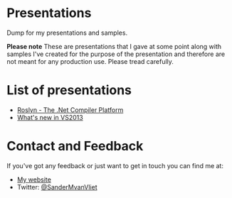 Presentations
=============

Dump for my presentations and samples.

**Please note**
These are presentations that I gave at some point along with samples I've created for the purpose of the presentation and therefore are not meant for any production use.
Please tread carefully.

List of presentations
=====================
* [Roslyn - The .Net Compiler Platform](https://github.com/sandermvanvliet/Presentations/tree/master/Roslyn)
* [What's new in VS2013](https://github.com/sandermvanvliet/Presentations/tree/master/VS2013) 

Contact and Feedback
====================
If you've got any feedback or just want to get in touch you can find me at:
* [My website](https://barad-dur.nl)
* Twitter: [@SanderMvanVliet](https://twitter.com/SanderMvanVliet)
